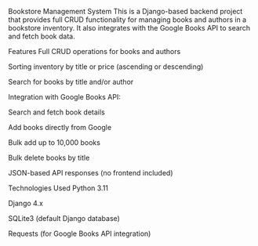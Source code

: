 Bookstore Management System
This is a Django-based backend project that provides full CRUD functionality for managing books and authors in a bookstore inventory. It also integrates with the Google Books API to search and fetch book data.

Features
Full CRUD operations for books and authors

Sorting inventory by title or price (ascending or descending)

Search for books by title and/or author

Integration with Google Books API:

Search and fetch book details

Add books directly from Google

Bulk add up to 10,000 books

Bulk delete books by title

JSON-based API responses (no frontend included)

Technologies Used
Python 3.11

Django 4.x

SQLite3 (default Django database)

Requests (for Google Books API integration)
